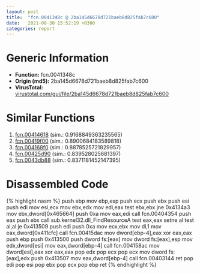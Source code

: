 ```yaml
---
layout: post
title:  "fcn.0041348c @ 2ba145d6678d721baeb8d825fab7c600"
date:   2021-08-30 15:52:19 +0300
categories: report
---
```


# Generic Information
- **Function:** fcn.0041348c
- **Origin (md5):** 2ba145d6678d721baeb8d825fab7c600
- **VirusTotal:** [virustotal.com/gui/file/2ba145d6678d721baeb8d825fab7c600][virustotal_ref]



# Similar Functions

1. [fcn.00414618][similar_1_ref] (sim.: 0.9168849363235565)
2. [fcn.00419f00][similar_2_ref] (sim.: 0.8900684183589818)
3. [fcn.004168f0][similar_3_ref] (sim.: 0.8878525721829957)
4. [fcn.00425d90][similar_4_ref] (sim.: 0.839528025681397)
5. [fcn.0043db88][similar_5_ref] (sim.: 0.8371181452147395)


# Disassembled Code

{% highlight nasm %}
push ebp
mov ebp,esp
push ecx
push ebx
push esi
push edi
mov esi,ecx
mov ebx,edx
mov edi,eax
test ebx,ebx
jne 0x4134a3
mov ebx,dword[0x465664]
push 0xa
mov eax,edi
call fcn.00404354
push eax
push ebx
call sub.kernel32.dll_FindResourceA
test eax,eax
setne al
test al,al
je 0x413509
push edi
push 0xa
mov ecx,ebx
mov dl,1
mov eax,dword[0x411cfc]
call fcn.00415dac
mov dword[ebp-4],eax
xor eax,eax
push ebp
push 0x413500
push dword fs:[eax]
mov dword fs:[eax],esp
mov edx,dword[esi]
mov eax,dword[ebp-4]
call fcn.004158ac
mov dword[esi],eax
xor eax,eax
pop edx
pop ecx
pop ecx
mov dword fs:[eax],edx
push 0x413507
mov eax,dword[ebp-4]
call fcn.00403144
ret 
pop edi
pop esi
pop ebx
pop ecx
pop ebp
ret 
{% endhighlight %}


[similar_1_ref]: /report/fcn.00414618@8aa4eec8eb0ac35fe10d9e0394d3dbe4
[similar_2_ref]: /report/fcn.00419f00@6635b2bf1f4673ef3a7d242a02608d58
[similar_3_ref]: /report/fcn.004168f0@27f3ad32e2eddc62e5434f19748fa0be
[similar_4_ref]: /report/fcn.00425d90@8aa4eec8eb0ac35fe10d9e0394d3dbe4
[similar_5_ref]: /report/fcn.0043db88@6635b2bf1f4673ef3a7d242a02608d58
[virustotal_ref]: https://www.virustotal.com/gui/file/2ba145d6678d721baeb8d825fab7c600
